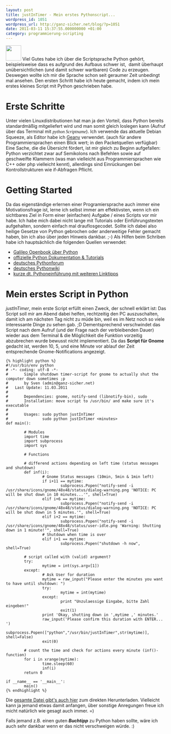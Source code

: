 ```yaml
---
layout: post
title: justInTimer - Mein erstes Pythonscript...
wordpress_id: 1051
wordpress_url: http://ganz-sicher.net/blog/?p=1051
date: 2011-03-11 15:37:55.000000000 +01:00
category: programmierung-scripting
---
```

<img class="lefticon" title="python_code" src="{{site.url}}/wp-content/uploads/python_code.png" alt="" width="48" height="48" />
Viel Gutes habe ich über die Scriptsprache Python gehört, beispielsweise dass es aufgrund des Aufbaus schwer ist,  damit überhaupt unübersichtlichen (und damit schwer wartbaren) Code zu erzeugen. Deswegen wollte ich mir die Sprache schon seit geraumer Zeit unbedingt mal ansehen. Den ersten Schritt habe ich heute gemacht, indem ich mein erstes kleines Script mit Python geschrieben habe.
<!--more-->

Erste Schritte
==============
Unter vielen Linuxdistributionen hat man ja den Vorteil, dass Python bereits standardmäßig mitgeliefert wird und man somit gleich loslegen kann (Aufruf über das Terminal mit <em><span style="font-family: 'andale mono', times;">python Scriptname</span></em>). Ich verwende das aktuelle Debian Squeeze, als Editor habe ich <a href="http://www.geany.org/">Geany</a> verwendet. (auch für andere Programmiersprachen einen Blick wert; in den Packetquellen verfügbar)
Eine Sache, die die Übersicht fördert, ist mir gleich zu Beginn aufgefallen: Python verzichtet zwar auf Semikolons nach Befehlen sowie auf geschweifte Klammern (was man vielleicht aus Programmiersprachen wie C++ oder php vielleicht kennt), allerdings sind Einrückungen bei Kontrollstrukturen wie if-Abfragen Pflicht.

Getting Started
=================
Da das eigenständige erlernen einer Programiersprache auch immer eine Motivationsfrage ist, lerne ich selbst immer am effektivsten, wenn ich ein sichtbares Ziel in Form einer (einfachen) Aufgabe / eines Scripts vor mir habe. Ich habe mich dabei nicht lange mit Tutorials oder Einführungstexten aufgehalten, sondern einfach mal drauflosgecodet. Sollte ich dabei also heilige Gesetze von Python gebrochen oder anderweitige Fehler gemacht haben, bin ich also über jeden Hinweis dankbar. ;-) Als Hilfen beim Schriben habe ich hauptsächlich die folgenden Quellen verwendet:
<ul>
	<li><a href="http://openbook.galileocomputing.de/python/">Galileo Openbook über Python</a></li>
	<li><a href="http://www.python.org/doc/">offizielle Python Dokumentation &amp; Tutorials</a></li>
	<li><a href="http://www.python-forum.de/">deutsches Pythonforum</a></li>
	<li><a href="http://wiki.python.de/">deutsches Pythonwiki</a></li>
	<li><a href="http://www.thomas-guettler.de/vortraege/python/einfuehrung.html">kurze dt. Pythoneinführung mit weiteren Linktipps</a></li>
</ul>

Mein erstes Script in Python
============================
*justInTimer*, mein erste Script erfüllt einen Zweck, der schnell erklärt ist: Das Script soll mir am Abend dabei helfen, rechtzeitig den PC auszuschalten, damit ich am nächsten Tag nicht zu müde bin, weil es im Netz noch so viele interessante Dinge zu sehen gab. ;D Dementsprechend verschwindet das Script nach dem Aufruf (und der Frage nach der verbleibenden Dauer) wieder aus dem Terminal &amp; die Möglichkeit die Funktion vorzeitig abzubrechen wurde bewusst nicht implementiert. Da das <strong>Script für Gnome</strong> gedacht ist, werden 10, 5, und eine Minute vor ablauf der Zeit entsprechende Gnome-Notifications angezeigt.

	{% highlight python %}
	#!/usr/bin/env python
	# -*- coding: utf-8 -*-
	#       Simple shutdown timer-script for gnome to actually shut the computer down sometimes ;p
	#       by Sven (admin@ganz-sicher.net)
	#	Last Update: 11.03.2011
	#
	#       Dependencies: gnome, notify-send (libnotify-bin), sudo 
	#       Installation: move script to /usr/bin/ and make sure it's executable
	#
	#       Usages: sudo python justInTimer
	#               sudo python justInTimer <minutes>
	def main():

			# Modules
			import time
			import subprocess
			import sys

			# Functions

			# differend actions depending on left time (status messages and shutdown)
			def inf(i):
					# Gnome Status messages (10min, 5min & 1min left)
					if i+11 == mytime:
							subprocess.Popen("notify-send -i /usr/share/icons/gnome/48x48/status/dialog-warning.png 'NOTICE: PC will be shut down in 10 minutes...'", shell=True)
					elif i+6 == mytime:
							subprocess.Popen("notify-send -i /usr/share/icons/gnome/48x48/status/dialog-warning.png 'NOTICE: PC will be shut down in 5 minutes.'", shell=True)
					elif i+2 == mytime:
							subprocess.Popen("notify-send -i /usr/share/icons/gnome/48x48/status/user-idle.png 'Warning: Shutting down in 1 minute!'", shell=True)
					# Shutdown when time is over
					elif i+1 == mytime:
							subprocess.Popen("shutdown -h now", shell=True)

			# script called with (valid) argument?
			try:
					mytime = int(sys.argv[1])
			except:
					# Ask User for duration
					mytime = raw_input("Please enter the minutes you want to have until shutdown: ")
					try:
							mytime = int(mytime)
					except:
							print "Unzulaessige Eingabe, bitte Zahl eingeben!"
							exit(1)
					print 'Okay, shutting down in ',mytime ,' minutes.'
					raw_input('Please confirm this duration with ENTER... ')
					subprocess.Popen(["python","/usr/bin/justInTimer",str(mytime)], shell=False)
					exit(0)

			# count the time and check for actions every minute (inf()-function)
			for i in xrange(mytime):
					time.sleep(60)
					inf(i)
			return 0

	if __name__ == '__main__':
			main()
	{% endhighlight %}

Die <a href="http://www.ganz-sicher.net/scripts/myscripts/justInTimer">gesamte Datei gibt's auch hier</a> zum direkten Herunterladen. Vielleicht kann ja jemand etwas damit anfangen, über sonstige Anregungen freue ich micht natürlich wie gesagt auch immer. =)

Falls jemand z.B. einen guten ***Buchtipp*** zu Python haben sollte, wäre ich auch sehr dankbar wenn er das nicht verschweigen würde. :)
